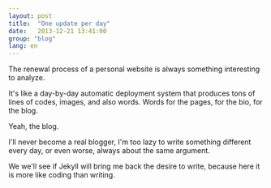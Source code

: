 ```yaml
---
layout: post
title:  "One update per day"
date:   2013-12-21 13:41:00
group: "blog"
lang: en
---
```


The renewal process of a personal website is always something interesting to analyze.

It's like a day-by-day automatic deployment system that produces tons of lines of codes, images, and also words. Words for the pages, for the bio, for the blog.

Yeah, the blog.

I'll never become a real blogger, I'm too lazy to write something different every day, or even worse, always about the same argument.

We we'll see if Jekyll will bring me back the desire to write, because here it is more like coding than writing.